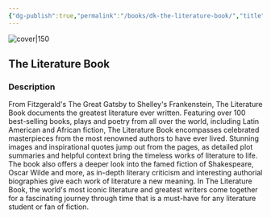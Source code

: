 ```yaml
---
{"dg-publish":true,"permalink":"/books/dk-the-literature-book/","title":"\"The Literature Book\"","tags":["non-fiction","books","history"]}
---
```



![cover|150](http://books.google.com/books/content?id=T0NgCwAAQBAJ&printsec=frontcover&img=1&zoom=1&edge=curl&source=gbs_api)

## The Literature Book

### Description

From Fitzgerald's The Great Gatsby to Shelley's Frankenstein, The Literature Book documents the greatest literature ever written. Featuring over 100 best-selling books, plays and poetry from all over the world, including Latin American and African fiction, The Literature Book encompasses celebrated masterpieces from the most renowned authors to have ever lived. Stunning images and inspirational quotes jump out from the pages, as detailed plot summaries and helpful context bring the timeless works of literature to life. The book also offers a deeper look into the famed fiction of Shakespeare, Oscar Wilde and more, as in-depth literary criticism and interesting authorial biographies give each work of literature a new meaning. In The Literature Book, the world's most iconic literature and greatest writers come together for a fascinating journey through time that is a must-have for any literature student or fan of fiction.
```